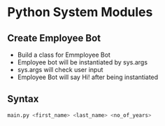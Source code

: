 # Python System Modules

## Create Employee Bot

- Build a class for Emmployee Bot
- Employee bot will be instantiated by sys.args
- sys.args will check user input
- Employee Bot will say Hi! after being instantiated

## Syntax
```bash
main.py <first_name> <last_name> <no_of_years>
```
